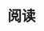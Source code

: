 ---
title: "阅读"
description: "我的读书所思所想"
slug: "reading-cn"
image: ""
# style:
#     background: "#759e8f"
#     color: "#fff"
---